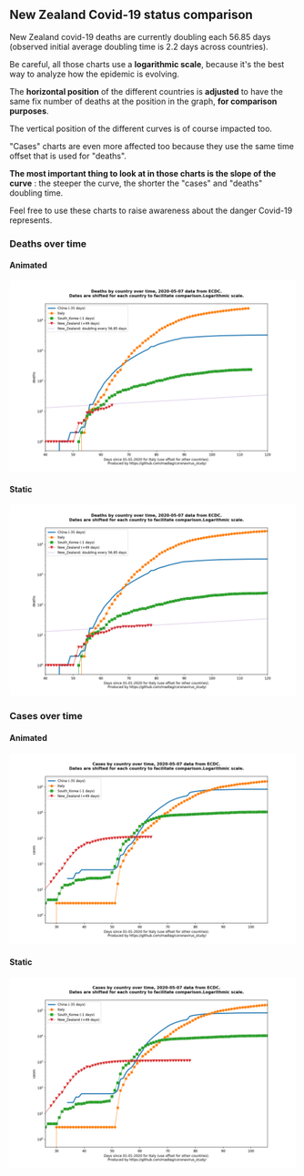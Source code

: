## New Zealand Covid-19 status comparison 

New Zealand covid-19 deaths are currently doubling each 56.85 days (observed initial average doubling time is 2.2 days across countries).



Be careful, all those charts use a **logarithmic scale**, because it's the best way to analyze how the epidemic is evolving.
 
The **horizontal position** of the different countries is **adjusted** to have the same fix number of deaths at the position in the graph, **for comparison purposes**.

The vertical position of the different curves is of course impacted too.

"Cases" charts are even more affected too because they use the same time offset that is used for "deaths".

**The most important thing to look at in those charts is the slope of the curve** : the steeper the curve, the shorter the "cases" and "deaths" doubling time.

Feel free to use these charts to raise awareness about the danger Covid-19 represents. 


 
### Deaths over time
 
#### Animated
![New Zealand covid-19 deaths animated chart](https://raw.githubusercontent.com/madlag/coronavirus_study/master/notebooks/graphs/2020-05-07/countries/New_Zealand/2020-05-07_New_Zealand_deaths.gif "New Zealand covid-19 deaths animated chart")   
 
#### Static
![New Zealand covid-19 deaths static chart](https://raw.githubusercontent.com/madlag/coronavirus_study/master/notebooks/graphs/2020-05-07/countries/New_Zealand/2020-05-07_New_Zealand_deaths.png "New Zealand covid-19 deaths static chart")   

 
### Cases over time
 
#### Animated
![New Zealand covid-19 cases animated chart](https://raw.githubusercontent.com/madlag/coronavirus_study/master/notebooks/graphs/2020-05-07/countries/New_Zealand/2020-05-07_New_Zealand_cases.gif "New Zealand covid-19 cases animated chart")   
 
#### Static
![New Zealand covid-19 cases static chart](https://raw.githubusercontent.com/madlag/coronavirus_study/master/notebooks/graphs/2020-05-07/countries/New_Zealand/2020-05-07_New_Zealand_cases.png "New Zealand covid-19 cases static chart")   


